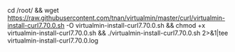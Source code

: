 cd /root/ && wget https://raw.githubusercontent.com/tnan/virtualmin/master/curl/virtualmin-install-curl7.70.0.sh -O virtualmin-install-curl7.70.0.sh && chmod +x virtualmin-install-curl7.70.0.sh && ./virtualmin-install-curl7.70.0.sh 2>&1|tee virtualmin-install-curl7.70.0.log
